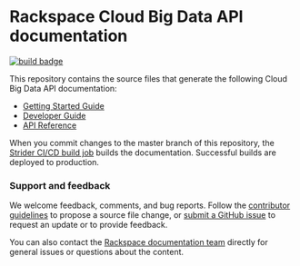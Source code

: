 # Rackspace Cloud Big Data API documentation

[![build badge](https://build.developer.rackspace.com/rackerlabs/docs-cloud-big-data/badge?branch=master)](https://build.developer.rackspace.com/rackerlabs/docs-cloud-big-data/)

This repository contains the source files that generate the following Cloud Big Data API documentation: 

* [Getting Started Guide](https://developer.rackspace.com/docs/cloud-big-data/v2/developer-guide/##getting-started)
* [Developer Guide](https://developer.rackspace.com/docs/cloud-big-data/v2/developer-guide/#document-developer-guide)
* [API Reference](https://developer.rackspace.com/docs/cloud-big-data/v2/developer-guide/#api-reference)

When you commit changes to the master branch of this repository, the 
[Strider CI/CD build job](https://build.developer.rackspace.com/rackerlabs/docs-cloud-big-data/) 
builds the documentation. Successful builds are deployed to production.

### Support and feedback

We welcome feedback, comments, and bug reports. Follow the 
[contributor guidelines](../CONTRIBUTING.md) 
to propose a source file change, or [submit a GitHub issue](https://github.com/rackerlabs/docs-cloud-big-data/issues/new) 
to request an update or to provide feedback.

You can also contact the [Rackspace documentation team](mailto:devdoc@rackspace.com) directly for general issues 
or questions about the content. 
